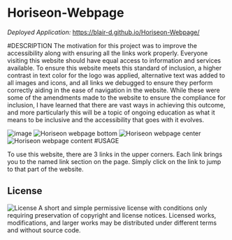 # Horiseon-Webpage
*Deployed Application:* https://blair-d.github.io/Horiseon-Webpage/

#DESCRIPTION
The motivation for this project was to improve the accessibility along with ensuring all the links work properly. Everyone visiting this website should have equal access to information and services available. To ensure this website meets this standard of inclusion, a higher contrast in text color for the logo was applied, alternative text was added to all images and icons, and all links we debugged to ensure they perform correctly aiding in the ease of navigation in the website. While these were some of the amendments made to the website to ensure the compliance for inclusion, I have learned that there are vast ways in achieving this outcome, and more particularly this will be a topic of ongoing education as what it means to be inclusive and the accessibility that goes with it evolves.

![image](https://github.com/Blair-D/Horiseon-Webpage/assets/147280288/47ebdc3b-858e-4811-9ea9-5c4a4fb80824)
![Horiseon webpage bottom](https://github.com/Blair-D/Horiseon-Webpage/assets/147280288/7321cfdf-2818-4007-b115-cef6c7ef6689)
![Horiseon webpage center](https://github.com/Blair-D/Horiseon-Webpage/assets/147280288/8d971b5d-481c-4c39-9ee0-b4ee1c0486fa)
![Horiseon webpage content](https://github.com/Blair-D/Horiseon-Webpage/assets/147280288/85efc651-df32-430a-b73f-8aa5ea4b6ad4)
#USAGE

To use this website, there are 3 links in the upper corners. Each link brings you to the named link section on the page. Simply click on the link to jump to that part of the website.


 

## License
![License](https://img.shields.io/badge/License-MIT-yellow.svg)
A short and simple permissive license with conditions only requiring preservation of copyright and license notices. Licensed works, modifications, and larger works may be distributed under different terms and without source code.